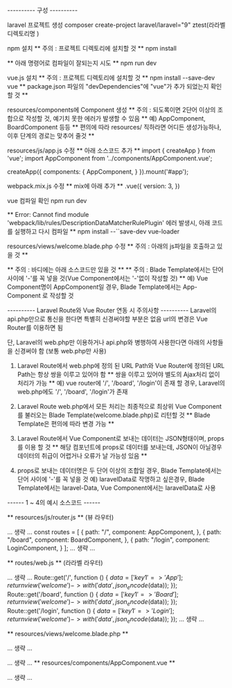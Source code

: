 ---------- 구성 ----------

laravel 프로젝트 생성 composer create-project laravel/laravel="9" ztest(라라벨디렉토리명
)

npm 설치 ** 주의 : 프로젝트 디렉토리에 설치할 것 ** npm install

** 아래 명령어로 컴파일이 잘되는지 시도 ** npm run dev

vue.js 설치 ** 주의 : 프로젝트 디렉토리에 설치할 것 ** npm install --save-dev vue ** package.json 파일의 "devDependencies"에 "vue"가 추가 되었는지 확인할 것 **

resources/components에 Component 생성 ** 주의 : 되도록이면 2단어 이상의 조합으로 작성할 것, 예기치 못한 에러가 발생할 수 있음 ** 예) AppComponent, BoardComponent 등등 ** 편의에 따라 resources/ 직하라면 어디든 생성가능하나, 이후 단계의 경로는 맞추어 줄것 **

resources/js/app.js 수정 ** 아래 소스코드 추가 ** 
import { createApp } from 'vue'; import AppComponent from '../components/AppComponent.vue';

 createApp({
     components: {
         AppComponent,
     }
 }).mount('#app');

webpack.mix.js 수정 ** mix에 아래 추가 ** 
.vue({ version: 3, })

vue 컴파일 확인 npm run dev

** Error: Cannot find module 'webpack/lib/rules/DescriptionDataMatcherRulePlugin' 에러 발생시, 아래 코드를 실행하고 다시 컴파일 ** 
npm install --``save-dev vue-loader

resources/views/welcome.blade.php 수정 ** 주의 : 아래의 js파일을 호출하고 있을 것 ** 
<script src="{{ asset('js/app.js')}}" defer></script>

** 주의 : 바디에는 아래 소스코드만 있을 것 ** ** 주의 : Blade Template에서는 단어 사이에 '-'를 꼭 넣을 것(Vue Component에서는 '-'없이 작성할 것) ** 예) Vue Component명이 AppComponent일 경우, Blade Template에서는 App-Component 로 작성할 것

---------- Laravel Route와 Vue Router 연동 시 주의사항 ---------- Laravel의 api.php만으로 통신을 한다면 특별히 신경써야할 부분은 없음 url의 변경은 Vue Router를 이용하면 됨

단, Laravel의 web.php만 이용하거나 api.php와 병행하여 사용한다면 아래의 사항들을 신경써야 함 (보통 web.php만 사용)

1. Laravel Route에서 web.php에 정의 된 URL Path와 Vue Router에 정의된 URL Path는 항상 쌍을 이루고 있어야 함 ** 쌍을 이루고 있어야 별도의 Ajax처리 없이 처리가 가능 ** 예) vue router에 '/', '/board', '/login'이 존재 할 경우, Laravel의 web.php에도 '/', '/board', '/login'가 존재

2. Laravel Route web.php에서 모든 처리는 최종적으로 최상위 Vue Component를 불러오는 Blade Template(welcome.blade.php)로 리턴할 것 ** Blade Template은 편의에 따라 변경 가능 **

3. Laravel Route에서 Vue Component로 보내는 데이터는 JSON형태이며, props를 이용 할 것 ** 해당 컴포넌트에 props로 데이터를 보내는데, JSON이 아닐경우 데이터의 취급이 어렵거나 오류가 날 가능성 있음 **

4. props로 보내는 데이터명은 두 단어 이상의 조합일 경우, Blade Template에서는 단어 사이에 '-'를 꼭 넣을 것 예) laravelData로 작명하고 싶은경우, Blade Template에서는 laravel-Data, Vue Component에서는 laravelData로 사용

------ 1 ~ 4의 예시 소스코드 ------

** resources/js/router.js ** (뷰 라우터)

... 생략 ... const routes = [ { path: "/", component: AppComponent, }, { path: "/board", component: BoardComponent, }, { path: "/login", component: LoginComponent, } ]; ... 생략 ...

** routes/web.js ** (라라벨 라우터)

... 생략 ... Route::get('/', function () { $data = ['key1' => 'App']; return view('welcome')->with('data', json_encode($data)); }); Route::get('/board', function () { $data = ['key1' => 'Board']; return view('welcome')->with('data', json_encode($data)); }); Route::get('/login', function () { $data = ['key1' => 'Login']; return view('welcome')->with('data', json_encode($data)); }); ... 생략 ...

** resources/views/welcome.blade.php **

... 생략 ...

... 생략 ...
** resources/components/AppComponent.vue **

... 생략 ...

<script> export default { name: 'AppComponent', props: { laravelData: Object, }, ... 생략 ...